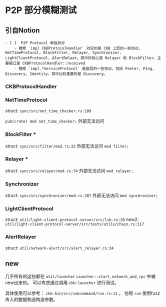 # P2P 部分模糊测试

## 引自Notion
```
- [ ]  P2P Protocol 单独拆分
    - 搜索 `impl CKBProtocolHandler` 对应的是 CKB 上层的一些协议, NetTimeProtocol, BlockFilter, Relayer, Synchronizer, LightClientProtocol, AlertRelaer。其中的核心是 Relayer 和 BlockFilter。主要接口是 CKBProtocolHandler::received
    - 搜索 `impl.*ServiceProtocol` 是底层的一些协议，包括 Feeler, Ping, Discovery, Identity，其中比较重要的是 Discovery。
```

### CKBProtocolHandler

### NetTimeProtocol
struct: `sync/src/net_time_checker.rs:109`

`pub(crate) mod net_time_checker;`
外部无法访问


### BlockFilter *
struct: `sync/src/filter/mod.rs:22`
外部无法访问
`mod filter;`


### Relayer *
struct: `sync/src/relayer/mod.rs:74`
外部无法访问
`mod relayer;`


### Synchronizer
struct: `sync/src/synchronizer/mod.rs:287`
外部无法访问
`mod synchronizer;`


### LightClientProtocol
struct: `util/light-client-protocol-server/src/lib.rs:26`
new2: `util/light-client-protocol-server/src/tests/utils/chain.rs:117`


### AlertRelayer
struct: `util/network-alert/src/alert_relayer.rs:34`


## new
几乎所有的这些都在 `util/launcher` `Launcher::start_network_and_rpc` 中被new出来的。 
可以考虑通过调用 `ckb-launcher` 进行测试。


具体使用可以参考： `ckb-bin/src/subcommand/run.rs:11` 。 仿照 `run` 使用fuzz传入的数据构造构造参数。
